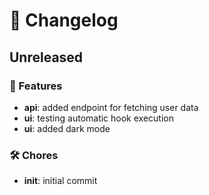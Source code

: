 # 📜 Changelog

## Unreleased

### 🚀 Features
- **api**: added endpoint for fetching user data
- **ui**: testing automatic hook execution
- **ui**: added dark mode

### 🛠 Chores
- **init**: initial commit

